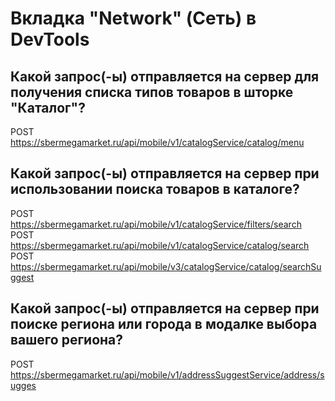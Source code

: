 # Вкладка "Network" (Сеть) в DevTools 
## Какой запрос(-ы) отправляется на сервер для получения списка типов товаров в шторке "Каталог"?
POST https://sbermegamarket.ru/api/mobile/v1/catalogService/catalog/menu 
## Какой запрос(-ы) отправляется на сервер при использовании поиска товаров в каталоге?
POST https://sbermegamarket.ru/api/mobile/v1/catalogService/filters/search  
POST https://sbermegamarket.ru/api/mobile/v1/catalogService/catalog/search   
POST https://sbermegamarket.ru/api/mobile/v3/catalogService/catalog/searchSuggest
## Какой запрос(-ы) отправляется на сервер при поиске региона или города в модалке выбора вашего региона?
POST https://sbermegamarket.ru/api/mobile/v1/addressSuggestService/address/sugges 
